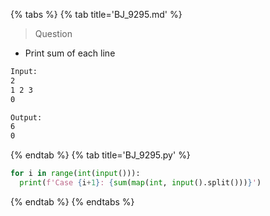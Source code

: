 {% tabs %}
{% tab title='BJ_9295.md' %}

> Question

* Print sum of each line

```txt
Input:
2
1 2 3
0

Output:
6
0
```

{% endtab %}
{% tab title='BJ_9295.py' %}

```py
for i in range(int(input())):
  print(f'Case {i+1}: {sum(map(int, input().split()))}')
```

{% endtab %}
{% endtabs %}
